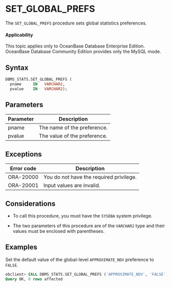 # SET_GLOBAL_PREFS


The `SET_GLOBAL_PREFS` procedure sets global statistics preferences.

  <main id="notice" >
    <h4>Applicability</h4>
    <p>This topic applies only to OceanBase Database Enterprise Edition. OceanBase Database Community Edition provides only the MySQL mode. </p>
  </main>

## Syntax

```sql
DBMS_STATS.SET_GLOBAL_PREFS (
  pname     IN   VARCHAR2,
  pvalue    IN   VARCHAR2);
```



## Parameters

| Parameter | Description |
|--------|------------|
| pname | The name of the preference.  |
| pvalue | The value of the preference.  |



## Exceptions


| Error code | Description |
|-----------|-------------|
| ORA-20000 | You do not have the required privilege.  |
| ORA-20001 | Input values are invalid.  |



## Considerations

* To call this procedure, you must have the `SYSDBA` system privilege.

* The two parameters of this procedure are of the `VARCHAR2` type and their values must be enclosed with parentheses.


## Examples

Set the default value of the global-level `APPROXIMATE_NDV` preference to `FALSE`.

```sql
obclient> CALL DBMS_STATS.SET_GLOBAL_PREFS ('APPROXIMATE_NDV', 'FALSE');
Query OK, 0 rows affected
```


